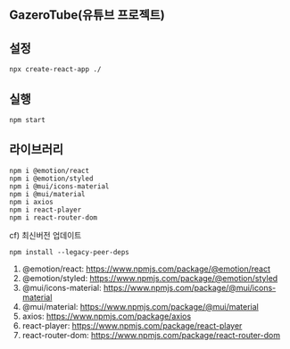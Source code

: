 ## GazeroTube(유튜브 프로젝트)

## 설정

```
npx create-react-app ./
```

## 실행

```
npm start
```

## 라이브러리

```
npm i @emotion/react
npm i @emotion/styled
npm i @mui/icons-material
npm i @mui/material
npm i axios
npm i react-player
npm i react-router-dom
```

cf) 최신버전 업데이트

```
npm install --legacy-peer-deps
```

1. @emotion/react: https://www.npmjs.com/package/@emotion/react
2. @emotion/styled: https://www.npmjs.com/package/@emotion/styled
3. @mui/icons-material: https://www.npmjs.com/package/@mui/icons-material
4. @mui/material: https://www.npmjs.com/package/@mui/material
5. axios: https://www.npmjs.com/package/axios
6. react-player: https://www.npmjs.com/package/react-player
7. react-router-dom: https://www.npmjs.com/package/react-router-dom
